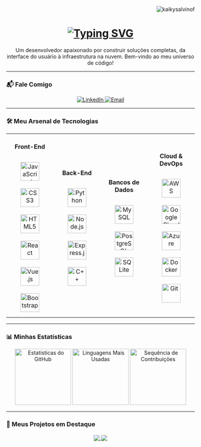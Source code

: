 <p align="right"> 
  <img src="https://komarev.com/ghpvc/?username=kaikysalvinof&label=Profile%20views&color=0e75b6&style=flat" alt="kaikysalvinof" /> 
</p>

<h1 align="center">
  <a href="https://git.io/typing-svg">
    <img src="https://readme-typing-svg.demolab.com?font=Poppins&weight=700&size=30&duration=4000&pause=1000&color=00D2FF&center=true&vCenter=true&width=435&lines=Hey!+Eu+sou+o+Kaiky+Salvino;Desenvolvedor+Full+Stack;Entusiasta+de+Cloud+%26+DevOps;Sempre+aprendendo+algo+novo" alt="Typing SVG" />
  </a>
</h1>

<p align="center">
  Um desenvolvedor apaixonado por construir soluções completas, da interface do usuário à infraestrutura na nuvem. Bem-vindo ao meu universo de código!
</p>

---

### 📬 Fale Comigo

<p align="center">
  <a href="URL_DO_SEU_LINKEDIN_AQUI" target="_blank">
    <img src="https://img.shields.io/badge/LinkedIn-0077B5?style=for-the-badge&logo=linkedin&logoColor=white" alt="LinkedIn">
  </a>
  <a href="mailto:SEU_EMAIL_AQUI@exemplo.com">
    <img src="https://img.shields.io/badge/Email-D14836?style=for-the-badge&logo=gmail&logoColor=white" alt="Email">
  </a>
  </p>

---

### 🛠️ Meu Arsenal de Tecnologias

<table width="100%">
  <tr>
    <td align="center" width="180">
      <h4 align="center">Front-End</h4>
      <a href="https://developer.mozilla.org/en-US/docs/Web/JavaScript" target="_blank"><img style="margin: 10px" src="https://profilinator.rishav.dev/skills-assets/javascript-original.svg" alt="JavaScript" height="50" /></a>
      <a href="https://www.w3schools.com/css/" target="_blank"><img style="margin: 10px" src="https://profilinator.rishav.dev/skills-assets/css3-original-wordmark.svg" alt="CSS3" height="50" /></a>  
      <a href="https://www.w3.org/html/" target="_blank"><img style="margin: 10px" src="https://profilinator.rishav.dev/skills-assets/html5-original-wordmark.svg" alt="HTML5" height="50" /></a>  
      <a href="https://reactjs.org/" target="_blank"><img style="margin: 10px" src="https://profilinator.rishav.dev/skills-assets/react-original-wordmark.svg" alt="React" height="50" /></a>  
      <a href="https://vuejs.org/" target="_blank"><img style="margin: 10px" src="https://profilinator.rishav.dev/skills-assets/vuejs-original-wordmark.svg" alt="Vue.js" height="50" /></a>  
      <a href="https://getbootstrap.com/docs/3.4/javascript/" target="_blank"><img style="margin: 10px" src="https://profilinator.rishav.dev/skills-assets/bootstrap-plain.svg" alt="Bootstrap" height="50" /></a>
    </td>
    <td align="center" width="180">
      <h4 align="center">Back-End</h4>
      <a href="https://www.python.org/" target="_blank"><img style="margin: 10px" src="https://profilinator.rishav.dev/skills-assets/python-original.svg" alt="Python" height="50" /></a>  
      <a href="https://nodejs.org/" target="_blank"><img style="margin: 10px" src="https://profilinator.rishav.dev/skills-assets/nodejs-original-wordmark.svg" alt="Node.js" height="50" /></a>  
      <a href="https://expressjs.com/" target="_blank"><img style="margin: 10px" src="https://profilinator.rishav.dev/skills-assets/express-original-wordmark.svg" alt="Express.js" height="50" /></a>  
      <a href="https://www.cplusplus.com/" target="_blank"><img style="margin: 10px" src="https://profilinator.rishav.dev/skills-assets/cplusplus-original.svg" alt="C++" height="50" /></a>
    </td>
    <td align="center" width="180">
        <h4 align="center">Bancos de Dados</h4>
        <a href="https://www.mysql.com/" target="_blank"><img style="margin: 10px" src="https://profilinator.rishav.dev/skills-assets/mysql-original-wordmark.svg" alt="MySQL" height="50" /></a>  
        <a href="https://www.postgresql.org/" target="_blank"><img style="margin: 10px" src="https://profilinator.rishav.dev/skills-assets/postgresql-original-wordmark.svg" alt="PostgreSQL" height="50" /></a>  
        <a href="https://www.sqlite.org/" target="_blank"><img style="margin: 10px" src="https://profilinator.rishav.dev/skills-assets/sqlite-original-wordmark.svg" alt="SQLite" height="50" /></a>
    </td>
    <td align="center" width="180">
      <h4 align="center">Cloud & DevOps</h4>
      <a href="https://aws.amazon.com/" target="_blank"><img style="margin: 10px" src="https://profilinator.rishav.dev/skills-assets/amazonwebservices-original-wordmark.svg" alt="AWS" height="50" /></a>  
      <a href="https://cloud.google.com/" target="_blank"><img style="margin: 10px" src="https://profilinator.rishav.dev/skills-assets/google_cloud-original-wordmark.svg" alt="Google Cloud" height="50" /></a>  
      <a href="https://azure.microsoft.com/en-in/" target="_blank"><img style="margin: 10px" src="https://profilinator.rishav.dev/skills-assets/microsoft_azure-original-wordmark.svg" alt="Azure" height="50" /></a>  
      <a href="https://www.docker.com/" target="_blank"><img style="margin: 10px" src="https://profilinator.rishav.dev/skills-assets/docker-original-wordmark.svg" alt="Docker" height="50" /></a>  
      <a href="https://git-scm.com/" target="_blank"><img style="margin: 10px" src="https://profilinator.rishav.dev/skills-assets/git-scm-icon.svg" alt="Git" height="50" /></a>
    </td>
  </tr>
</table>

---

### 📊 Minhas Estatísticas

<p align="center">
  <img 
    src="https://github-readme-stats.vercel.app/api?username=kaikysalvinof&show_icons=true&theme=dracula&include_all_commits=true&count_private=true&hide_border=true&border_radius=10" 
    alt="Estatísticas do GitHub"
    height="150"
  />
  <img 
    src="https://github-readme-stats.vercel.app/api/top-langs/?username=kaikysalvinof&layout=compact&langs_count=8&theme=dracula&hide_border=true&border_radius=10" 
    alt="Linguagens Mais Usadas"
    height="150"
  />
  <img
    src="https://github-readme-streak-stats.herokuapp.com/?user=kaikysalvinof&theme=dracula&hide_border=true&border_radius=10"
    alt="Sequência de Contribuições"
    height="150"
  />
</p>

---

### 🚀 Meus Projetos em Destaque

<p align="center">
  <a href="https://github.com/kaikysalvinof/landing-page-responsiva-bootstrap">
    <img align="center" src="https://github-readme-stats.vercel.app/api/pin/?username=kaikysalvinof&repo=landing-page-responsiva-bootstrap&theme=dracula&hide_border=true&border_radius=10" />
  </a>
  <a href="https://github.com/kaikysalvinof/app-lista-tarefas-react">
    <img align="center" src="https://github-readme-stats.vercel.app/api/pin/?username=kaikysalvinof&repo=app-lista-tarefas-react&theme=dracula&hide_border=true&border_radius=10" />
  </a>
</p>
